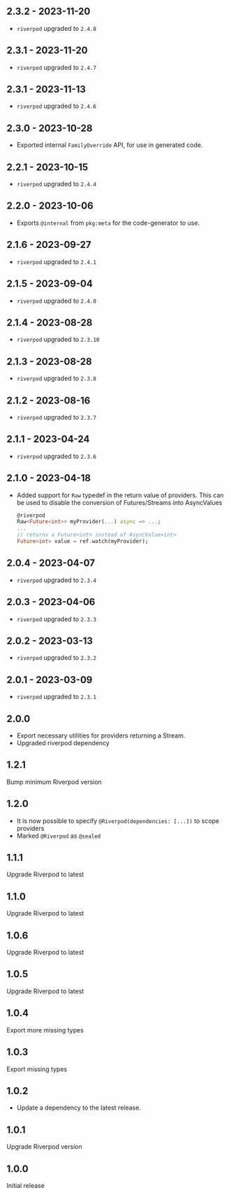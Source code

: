 ## 2.3.2 - 2023-11-20

- `riverpod` upgraded to `2.4.8`

## 2.3.1 - 2023-11-20

- `riverpod` upgraded to `2.4.7`

## 2.3.1 - 2023-11-13

- `riverpod` upgraded to `2.4.6`

## 2.3.0 - 2023-10-28

- Exported internal `FamilyOverride` API, for use in generated code.

## 2.2.1 - 2023-10-15

- `riverpod` upgraded to `2.4.4`

## 2.2.0 - 2023-10-06

- Exports `@internal` from `pkg:meta` for the code-generator to use.

## 2.1.6 - 2023-09-27

- `riverpod` upgraded to `2.4.1`

## 2.1.5 - 2023-09-04

- `riverpod` upgraded to `2.4.0`

## 2.1.4 - 2023-08-28

- `riverpod` upgraded to `2.3.10`

## 2.1.3 - 2023-08-28

- `riverpod` upgraded to `2.3.8`

## 2.1.2 - 2023-08-16

- `riverpod` upgraded to `2.3.7`

## 2.1.1 - 2023-04-24

- `riverpod` upgraded to `2.3.6`

## 2.1.0 - 2023-04-18

- Added support for `Raw` typedef in the return value of providers.
  This can be used to disable the conversion of Futures/Streams into AsyncValues
  ```dart
  @riverpod
  Raw<Future<int>> myProvider(...) async => ...;
  ...
  // returns a Future<int> instead of AsyncValue<int>
  Future<int> value = ref.watch(myProvider);
  ```

## 2.0.4 - 2023-04-07

- `riverpod` upgraded to `2.3.4`

## 2.0.3 - 2023-04-06

- `riverpod` upgraded to `2.3.3`

## 2.0.2 - 2023-03-13

- `riverpod` upgraded to `2.3.2`

## 2.0.1 - 2023-03-09

- `riverpod` upgraded to `2.3.1`

## 2.0.0

- Export necessary utilities for providers returning a Stream.
- Upgraded riverpod dependency

## 1.2.1

Bump minimum Riverpod version

## 1.2.0

- It is now possible to specify `@Riverpod(dependencies: [...])` to scope providers
- Marked `@Riverpod` as `@sealed`

## 1.1.1

Upgrade Riverpod to latest

## 1.1.0

Upgrade Riverpod to latest

## 1.0.6

Upgrade Riverpod to latest

## 1.0.5

Upgrade Riverpod to latest

## 1.0.4

Export more missing types

## 1.0.3

Export missing types

## 1.0.2

- Update a dependency to the latest release.

## 1.0.1

Upgrade Riverpod version

## 1.0.0

Initial release
